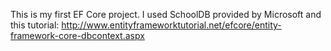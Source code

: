 ﻿This is my first EF Core project. I used SchoolDB provided by Microsoft and this tutorial: http://www.entityframeworktutorial.net/efcore/entity-framework-core-dbcontext.aspx